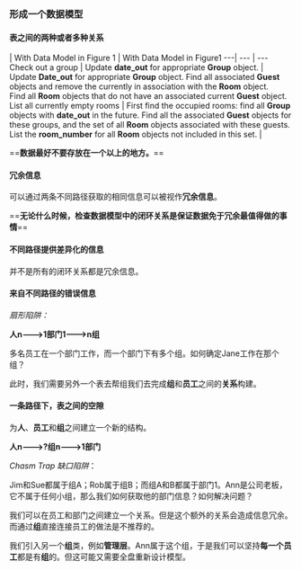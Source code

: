 ### 形成一个数据模型

#### 表之间的两种或者多种关系



 | With Data Model in Figure 1 | With Data Model in Figure1 
  ---|      --- | --- 
  Check out a group | Update <b>date_out</b> for appropriate <b>Group</b> object. | Update <b>Date_out</b> for appropriate <b>Group</b> object. Find all associated <b>Guest</b> objects and remove the currently in association with the <b>Room</b> object. <br> Find all <b>Room</b> objects that do not have an associated current <b>Guest</b> object.
  List all currently empty rooms | First find the occupied rooms: find all <b>Group</b> objects with <b>date\_out</b> in the future. Find all the associated <b>Guest</b> objects for these groups, and the set of all <b>Room</b> objects associated with these guests. <br> List the <b>room\_number</b> for all <b>Room</b> objects not included in this set. |
  
  
==**数据最好不要存放在一个以上的地方。**==

#### 冗余信息

可以通过两条不同路径获取的相同信息可以被视作**冗余信息**。

==**无论什么时候，检查数据模型中的闭环关系是保证数据免于冗余最值得做的事情**==

#### 不同路径提供差异化的信息
并不是所有的闭环关系都是冗余信息。

#### 来自不同路径的错误信息

*扇形陷阱：*

**人n--->1部门1--->n组**

多名员工在一个部门工作，而一个部门下有多个组。如何确定Jane工作在那个组？

此时，我们需要另外一个表去帮组我们去完成**组**和**员工**之间的**关系**构建。

#### 一条路径下，表之间的空隙
为**人**、**员工**和**组**之间建立一个新的结构。

**人n--->?组n--->1部门**

*Chasm Trap 缺口陷阱*：

Jim和Sue都属于组A；Rob属于组B；而组A和B都属于部门1。Ann是公司老板，它不属于任何小组，那么我们如何获取他的部门信息？如何解决问题？

我们可以在员工和部门之间建立一个关系。但是这个额外的关系会造成信息冗余。而通过**组**直接连接员工的做法是不推荐的。

我们引入另一个**组**类，例如**管理层**。Ann属于这个组，于是我们可以坚持**每一个员工**都是有**组**的。但这可能又需要全盘重新设计模型。

####